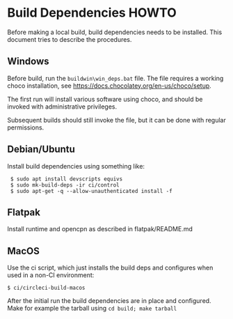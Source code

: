 # Build Dependencies HOWTO

Before making a local build, build dependencies needs to be installed. 
This document tries to describe the procedures.

## Windows
Before build, run the `buildwin\win_deps.bat` file. The file requires a
working choco installation, see https://docs.chocolatey.org/en-us/choco/setup.

The first run will install various software using choco, and should be 
invoked with administrative privileges. 

Subsequent builds should still invoke the file, but it can be done with
regular permissions.

## Debian/Ubuntu
Install build dependencies using something like:

     $ sudo apt install devscripts equivs
     $ sudo mk-build-deps -ir ci/control
     $ sudo apt-get -q --allow-unauthenticated install -f

## Flatpak
Install runtime and opencpn as described in flatpak/README.md

## MacOS
Use the ci script, which just installs the build deps and configures
when used in a non-CI environment:

    $ ci/circleci-build-macos

After the initial run the build dependencies are in place and configured.
Make for example the tarball using `cd build; make tarball`

